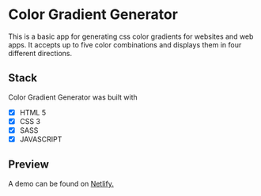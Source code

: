 # Color Gradient Generator
This is a basic app for generating css color gradients for websites and web apps.
It accepts up to five color combinations and displays them in four different directions.

## Stack 
Color Gradient Generator was built with

- [x] HTML 5
- [x] CSS 3
- [x] SASS
- [x] JAVASCRIPT

## Preview
A demo can be found on [Netlify.](http://color-gradient-generator.netlify.app)

